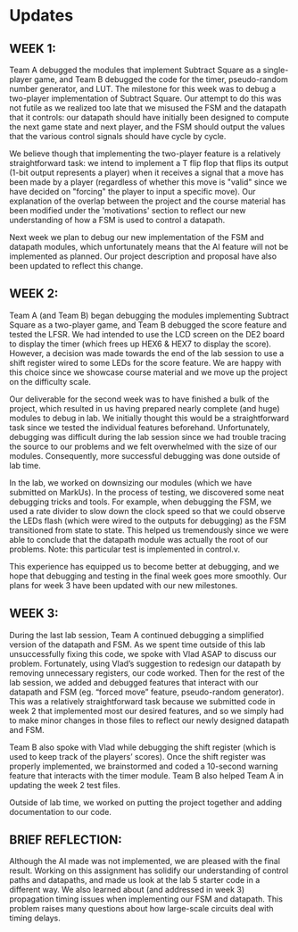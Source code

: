 # Updates

## WEEK 1: 

Team A debugged the modules that implement Subtract Square as a single-player game, and Team B debugged the code for the timer, pseudo-random number generator, and LUT. The milestone for this week was to debug a two-player implementation of Subtract Square. Our attempt to do this was not futile as we realized too late that we misused the FSM and the datapath that it controls: our datapath should have initially been designed to compute the next game state and next player, and the FSM should output the values that the various control signals should have cycle by cycle. 

We believe though that implementing the two-player feature is a relatively straightforward task: we intend to implement a T flip flop that flips its output (1-bit output represents a player) when it receives a signal that a move has been made by a player (regardless of whether this move is "valid" since  we have decided on "forcing" the player to input a specific move). Our explanation of the overlap between the project and the course material has been modified under the 'motivations' section to reflect our new understanding of how a FSM is used to control a datapath. 

Next week we plan to debug our new implementation of the FSM and datapath modules, which unfortunately means that the AI feature will not be implemented as planned. Our project description and proposal have also been updated to reflect this change. 


## WEEK 2:

Team A (and Team B) began debugging the modules implementing Subtract Square as a two-player game, and Team B debugged the score feature and tested the LFSR. We had intended to use the LCD screen on the DE2 board to display the timer (which frees up HEX6 & HEX7 to display the score). However, a decision was made towards the end of the lab session to use a shift register wired to some LEDs for the score feature. We are happy with this choice since we showcase course material and we move up the project on the difficulty scale. 

Our deliverable for the second week was to have finished a bulk of the project, which resulted in us having prepared nearly complete (and huge) modules to debug in lab. We initially thought this would be a straightforward task since we tested the individual features beforehand. Unfortunately, debugging was difficult during the lab session since we had trouble tracing the source to our problems and we felt overwhelmed with the size of our modules. Consequently, more successful debugging was done outside of lab time. 

In the lab, we worked on downsizing our modules (which we have submitted on MarkUs). In the process of testing, we discovered some neat debugging tricks and tools. For example, when debugging the FSM, we used a rate divider to slow down the clock speed so that we could observe the LEDs flash (which were wired to the outputs for debugging) as the FSM transitioned from state to state. This helped us tremendously since we were able to conclude that the datapath module was actually the root of our problems. Note: this particular test is implemented in control.v. 

This experience has equipped us to become better at debugging, and we hope that debugging and testing in the final week goes more smoothly. Our plans for week 3 have been updated with our new milestones. 


## WEEK 3:

During the last lab session, Team A continued debugging a simplified version of the datapath and FSM. As we spent time outside of this lab unsuccessfully fixing this code, we spoke with Vlad ASAP to discuss our problem. Fortunately, using Vlad’s suggestion to redesign our datapath by removing unnecessary registers, our code worked. Then for the rest of the lab session, we added and debugged features that interact with our datapath and FSM (eg. “forced move” feature, pseudo-random generator). This was a relatively straightforward task because we submitted code in week 2 that implemented most our desired features, and so we simply had to make minor changes in those files to reflect our newly designed datapath and FSM. 

Team B also spoke with Vlad while debugging the shift register (which is used to keep track of the players’ scores). Once the shift register was properly implemented, we brainstormed and coded a 10-second warning feature that interacts with the timer module. Team B also helped Team A in updating the week 2 test files. 

Outside of lab time, we worked on putting the project together and adding documentation to our code. 


## BRIEF REFLECTION:

Although the AI made was not implemented, we are pleased with the final result. Working on this assignment has solidify our understanding of control paths and datapaths, and made us look at the lab 5 starter code in a different way. We also learned about (and addressed in week 3) propagation timing issues when implementing our FSM and datapath. This problem raises many questions about how large-scale circuits deal with timing delays. 

